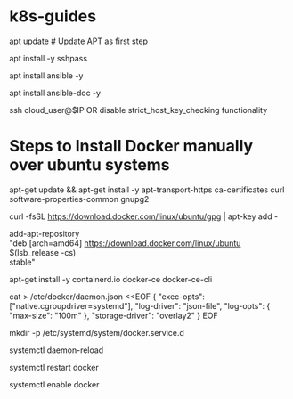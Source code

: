 # k8s-guides
apt update # Update APT as first step

apt install -y sshpass

apt install ansible -y

apt install ansible-doc -y

ssh cloud_user@$IP OR disable strict_host_key_checking functionality 


# Steps to Install Docker manually over ubuntu systems

apt-get update && apt-get install -y apt-transport-https ca-certificates curl software-properties-common gnupg2

curl -fsSL https://download.docker.com/linux/ubuntu/gpg | apt-key add -

add-apt-repository \
  "deb [arch=amd64] https://download.docker.com/linux/ubuntu \
  $(lsb_release -cs) \
  stable"
  
apt-get install -y containerd.io docker-ce docker-ce-cli

cat > /etc/docker/daemon.json <<EOF
{
  "exec-opts": ["native.cgroupdriver=systemd"],
  "log-driver": "json-file",
  "log-opts": {
    "max-size": "100m"
  },
  "storage-driver": "overlay2"
}
EOF

mkdir -p /etc/systemd/system/docker.service.d

systemctl daemon-reload

systemctl restart docker

systemctl enable docker
